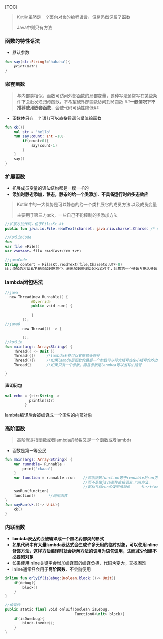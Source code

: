[TOC]

> Kotlin虽然是一个面向对象的编程语言，但是仍然保留了函数
>
> Java中则只有方法

### 函数的特性语法

- 默认参数

```kotlin
fun say(str:String?="hahaha"){
    print($str)
}
```



### 嵌套函数

> 与内部类相似，函数可访问外部函数的局部变量，这种写法通常写在某些条件下会触发递归的函数，不希望被外部函数访问到的函数 ##**一般情况下不推荐使用嵌套函数**，会使代码可读性降低##

- 函数体只有一个语句可以直接将语句赋值给函数

```kotlin
fun ck(){
    val str = "hello"
    fun say(count: Int =10){
        if(count>0){
            say(count-1)
        } 
    }
    say()
}
```



### 扩展函数

- 扩展成员变量的语法结构都是一模一样的
- **添加时静态添加，静态，静态的给一个类添加，不具备运行时的多态效应**

> Kotlin中的一大优势是可以静态的给一个类扩展它的成员方法 以及成员变量
>
> 主要用于第三方sdk，一些自己不能控制的类添加方法

```kotlin
//扩展方法代码，位于FilesKt.kt
public fun java.io.File.readText(charset: java.nio.charset.Charset /* = compiled code */): kotlin.String { /* compiled code */ }

//KotlinCode
fun 
var file =File()
var content= file.readText(XXX.txt)

//javaCode
String content = FilesKt.readText(file,Charsets.UTF-8)
注：添加的方法比不是添加到原类中，是添加到编译后的Kt文件中，注意第一个参数与默认参数，第一个参数是扩展类的对象，默认参数不可缺少。
```



### lambda闭包语法

```kotlin
//java
  new Thread(new Runnable() {
            @Override
            public void run() {
                
            }
        });
//java8
        new Thread(() -> {
            
        });
//kotlin
fun main(args: Array<String>) {
    Thread({ -> Unit }) 
    Thread({})     //lambda无参可以省略箭头符号
    Thread(){}     //如果lambda是函数的最后一个参数可以将大括号放在小括号的外边
    Thread{}	   //如果只有一个参数，而且参数是lanmbda可以省略小括号
    
}
```

#### 声明闭包

```kotlin
val echo = {str:String -> 
           println(str)
         }
```

lambda编译后会被编译成一个匿名的内部对象



### 高阶函数

> 高阶就是指函数或者lambda的参数又是一个函数或者lambda

- 函数是第一等公民

```kotlin
fun main(args: Array<String>) {
    var runnable= Runnable {
        print("ckaaa")
    }
    var function = runnable::run	//声明函数function等于runnable的run方法
    								//而不是像java那样直接调用.run方法，
    								//那样是将run的返回值赋给		function
    sayRun(function)
    function()		//调用函数
}
fun sayRun(ck:()-> Unit){
    ck()
}
```



### 内联函数

- **lambda表达式会被编译成一个匿名内部类的形式**
- **如果代码中有大量lambda表达式会生成许多无用的临时对象，可以使用inline修饰方法，这样方法编译时就会拆解方法的调用为语句调用，进而减少创建不必要的对象**
- 如果使用inline关键字会增加编译器的编译负担，代码块变大，查找困难
- inline通常只会用于**高阶函数**，不会随便用

```kotlin
inline fun onlyIf(isDebug:Boolean,block:()-> Unit){
    if(debug){
        block()
    }
}

//编译后
public static final void onluIf(boolean isDebug,
                                Function0<Unit> block){
    if(isDu=ebug){
        block.invoke();
    }
}
```

